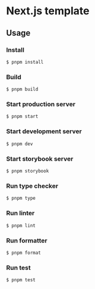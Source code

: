 # Next.js template

## Usage

### Install

```shell
$ pnpm install
```

### Build

```shell
$ pnpm build
```

### Start production server

```shell
$ pnpm start
```

### Start development server

```shell
$ pnpm dev
```

### Start storybook server

```shell
$ pnpm storybook
```

### Run type checker

```shell
$ pnpm type
```

### Run linter

```shell
$ pnpm lint
```

### Run formatter

```shell
$ pnpm format
```

### Run test

```shell
$ pnpm test
```
